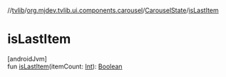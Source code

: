 //[tvlib](../../../index.md)/[org.mjdev.tvlib.ui.components.carousel](../index.md)/[CarouselState](index.md)/[isLastItem](is-last-item.md)

# isLastItem

[androidJvm]\
fun [isLastItem](is-last-item.md)(itemCount: [Int](https://kotlinlang.org/api/latest/jvm/stdlib/kotlin/-int/index.html)): [Boolean](https://kotlinlang.org/api/latest/jvm/stdlib/kotlin/-boolean/index.html)
